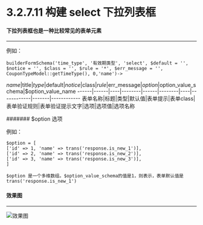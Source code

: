 
3.2.7.11 构建 select 下拉列表框
===

#### 下拉列表框也是一种比较常见的表单元素
-------------------

例如：

```
builderFormSchema('time_type', '有效期类型', 'select', $default = '',  $notice = '', $class = '', $rule = '*', $err_message = '', CouponTypeModel::getTimeType(), 0,'name')->
```

$name|$title|$type|$default|$notice|$class|$rule|$err_message|$option|$option_value_schema|$option_value_name
------|------|----|--------|------|--------|----|------------|-------|------------
表单名称|标题|类型|默认值|表单提示|表单class|表单验证规则|表单验证提示文字|选项|选项值|选项名称

####### $option 选项


例如：

```
$option = [
['id' => 1, 'name' => trans('response.is_new_1')],
['id' => 2, 'name' => trans('response.is_new_2')],
['id' => 3, 'name' => trans('response.is_new_3')],
]

$option 是一个多维数组。$option_value_schema的值是1，则表示，表单默认值是 trans('response.is_new_1') 
```


#### 效果图
----------------------------------

![效果图](http://7xojjf.com1.z0.glb.clouddn.com/adminselect.png)